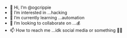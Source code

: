 - 👋 Hi, I’m @ogcrippie
- 👀 I’m interested in ...hacking
- 🌱 I’m currently learning ...automation
- 💞️ I’m looking to collaborate on ...💰 
- 📫 How to reach me ...idk social media or something 🤷‍♂️ 

<!---
ogcrippie/ogcrippie is a ✨ special ✨ repository because its `README.md` (this file) appears on your GitHub profile.
You can click the Preview link to take a look at your changes.
--->
